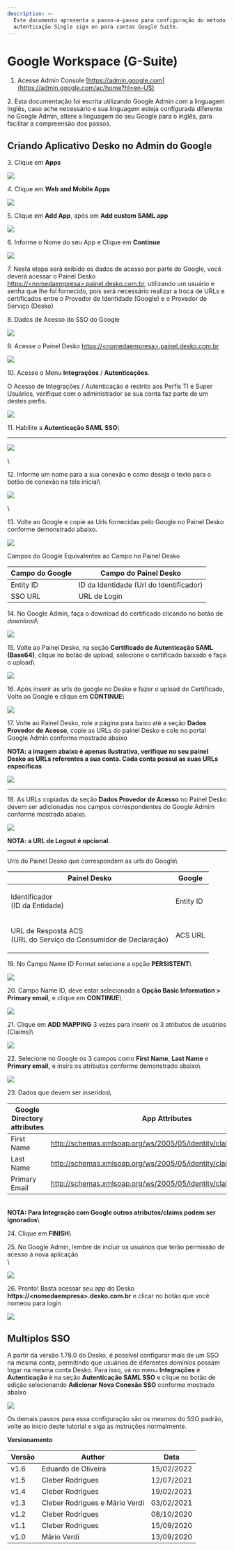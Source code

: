 ```yaml
---
description: >-
  Este documento apresenta o passo-a-passo para configuração do método de
  autenticação Single sign on para contas Google Suite.
---
```


# Google Workspace (G-Suite)

1. Acesse Admin Console [https://admin.google.com](https://admin.google.com/ac/home?hl=en-US)

2\. Esta documentação foi escrita utilizando Google Admin com a linguagem Inglês, caso ache necessário e sua linguagem esteja configurada diferente no Google Admin, altere a linguagem do seu Google para o inglês, para facilitar a compreensão dos passos.

## Criando Aplicativo Desko no Admin do Google

3\. Clique em **Apps**

![](<../../.gitbook/assets/2 (1).png>)

4\. Clique em **Web and Mobile Apps**

![](<../../.gitbook/assets/3 (1).png>)

5\. Clique em **Add App**, após em **Add custom SAML app**

![](<../../.gitbook/assets/4 (1).png>)

6\. Informe o Nome do seu App e Clique em **Continue**

![](<../../.gitbook/assets/5 (1).png>)

7\. Nesta etapa será exibido os dados de acesso por parte do Google, você deverá acessar o Painel Desko [https://\<nomedaempresa>.painel.desko.com.br](../../single-sign-on-sso/https:/%3Cnomedaempresa%3E.painel.desko.com.br), utilizando um usuário e senha que lhe foi fornecido, pois será necessário realizar a troca de URLs e certificados entre o Provedor de Identidade (Google) e o Provedor de Serviço (Desko)

8\. Dados de Acesso do SSO do Google

![](https://lh5.googleusercontent.com/PcF489Uc5W-m6OsoqEeVdtlO2S6UkqhFxbuJw4PE-SbI2O3BL9TvfbBHfwWUC8gQOTeTGA-T5MZ6xHM4Cm0i5R0M8VqQLq37pm09OsSBdwLs6yv\_YWKGwAtZ2u9Jx7S3p-nl7QSY=s0)

9\. Acesse o Painel Desko [https://\<nomedaempresa>.painel.desko.com.br](../../single-sign-on-sso/https:/%3Cnomedaempresa%3E.painel.desko.com.br)

![](../../.gitbook/assets/sso7.png)

10\. Acesse o Menu **Integrações** / **Autenticações**.

O Acesso de Integrações / Autenticação é restrito aos Perfis TI e Super Usuários, verifique com o administrador se sua conta faz parte de um destes perfis.

![](<../../.gitbook/assets/8 (1).png>)

11\. Habilite a **Autenticação SAML SSO**\\

***

![](../../.gitbook/assets/sso1.png)

\\

12\. Informe um nome para a sua conexão e como deseja o texto para o botão de conexão na tela inicial\\

![](../../.gitbook/assets/sso2.png)

\\

13\. Volte ao Google e copie as Urls fornecidas pelo Google no Painel Desko conforme demonstrado abaixo.

![](<../../.gitbook/assets/11 (1).png>)

Campos do Google Equivalentes ao Campo no Painel Desko

| **Campo do Google** | **Campo do Painel Desko**               |
| ------------------- | --------------------------------------- |
| Entity ID           | ID da Identidade (Url do Identificador) |
| SSO URL             | URL de Login                            |

14\. No Google Admin, faça o download do certificado clicando no botão de _download_\\

![](<../../.gitbook/assets/12 (1).png>)

15\. Volte ao Painel Desko, na seção **Certificado de Autenticação SAML (Base64)**, clique no botão de upload, selecione o certificado baixado e faça o upload\\

![](../../.gitbook/assets/sso5.png)

16\. Após inserir as urls do google no Desko e fazer o upload do Certificado, Volte ao Google e clique em **CONTINUE**\\

![](<../../.gitbook/assets/14 (1).png>)

17\. Volte ao Painel Desko, role a página para baixo até a seção **Dados Provedor de Acesso**, copie as URLs do painel Desko e cole no portal Google Admin conforme mostrado abaixo

**NOTA: a imagem abaixo é apenas ilustrativa, verifique no seu painel Desko as URLs referentes a sua conta. Cada conta possui as suas URLs específicas**

![](<../../.gitbook/assets/sso13 (2).png>)

***

18\. As URLs copiadas da seção **Dados Provedor de Acesso** no Painel Desko devem ser adicionadas nos campos correspondentes do Google Admim conforme mostrado abaixo.

![](../../.gitbook/assets/sso15.png)

**NOTA: a URL de Logout é opcional.**

***

Urls do Painel Desko que correspondem as urls do Google\\

| **Painel Desko**                                                           | **Google** |
| -------------------------------------------------------------------------- | ---------- |
| <p>Identificador<br>(ID da Entidade)</p>                                   | Entity ID  |
| <p>URL de Resposta ACS<br>(URL do Serviço do Consumidor de Declaração)</p> | ACS URL    |

19\. No Campo Name ID Format selecione a opção **PERSISTENT**\\

![](<../../.gitbook/assets/17 (1).png>)

20\. Campo Name ID, deve estar selecionada a **Opção Basic Information > Primary email,** e clique em **CONTINUE**\\

![](../../.gitbook/assets/G17tempsnip.png)

21\. Clique em **ADD MAPPING** 3 vezes para inserir os 3 atributos de usuários (Claims)\\

![](<../../.gitbook/assets/19 (1).png>)

22\. Selecione no Google os 3 campos como **First Name**, **Last Name** e **Primary email,** e insira os atributos conforme demonstrado abaixo\\

![](<../../.gitbook/assets/20 (1).png>)

23\. Dados que devem ser inseridos\\

| **Google Directory attributes** | **App Attributes**                                                 |
| ------------------------------- | ------------------------------------------------------------------ |
| First Name                      | http://schemas.xmlsoap.org/ws/2005/05/identity/claims/name         |
| Last Name                       | http://schemas.xmlsoap.org/ws/2005/05/identity/claims/lastname     |
| Primary Email                   | http://schemas.xmlsoap.org/ws/2005/05/identity/claims/emailaddress |

\
**NOTA: Para Integração com Google outros atributos/claims podem ser ignorados**\\

24\. Clique em **FINISH**\\

25\. No Google Admin, lembre de incluir os usuários que terão permissão de acesso à nova aplicação\
\\

![](<../../.gitbook/assets/21 (1).png>)

26\. Pronto! Basta acessar seu app do Desko **https://\<nomedaempresa>.desko.com.br** e clicar no botão que você nomeou para login

![](<../../.gitbook/assets/okta18 (1).png>)

## **Multiplos SSO**

A partir da versão 1.78.0 do Desko, é possível configurar mais de um SSO na mesma conta, permitindo que usuários de diferentes domínios possam logar na mesma conta Desko. Para isso, vá no menu **Integrações** è **Autenticação** è na seção **Autenticação SAML SSO** e clique no botão de edição selecionando **Adicionar Nova Conexão SSO** conforme mostrado abaixo

![](../../.gitbook/assets/sso14.png)

Os demais passos para essa configuração são os mesmos do SSO padrão, volte ao início deste tutorial e siga as instruções normalmente.

**Versionamento**

| **Versão** | **Author**                     | **Data**   |
| ---------- | ------------------------------ | ---------- |
| v1.6       | Eduardo de Oliveira            | 15/02/2022 |
| v1.5       | Cleber Rodrigues               | 12/07/2021 |
| v1.4       | Cleber Rodrigues               | 19/02/2021 |
| v1.3       | Cleber Rodrigues e Mário Verdi | 03/02/2021 |
| v1.2       | Cleber Rodrigues               | 08/10/2020 |
| v1.1       | Cleber Rodrigues               | 15/09/2020 |
| v1.0       | Mário Verdi                    | 13/09/2020 |
